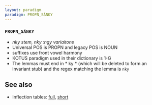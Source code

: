 ```yaml
---
layout: paradigm
paradigm: PROPN_SÄNKY
---
```

### ` PROPN_SÄNKY `

* _nky stem, nky :ngy variaitons_
* Universal POS is PROPN and legacy POS is NOUN
* suffixes use front vowel harmony
* KOTUS paradigm used in their dictionary is 1-G
* The lemmas must end in * ky * (which will be deleted to form an invariant stub) and the regex matching the lemma is ` nky `

## See also

* Inflection tables: [full](gen/S/Sänky.html), [short](gen/S/Sänky_wikt.html)

